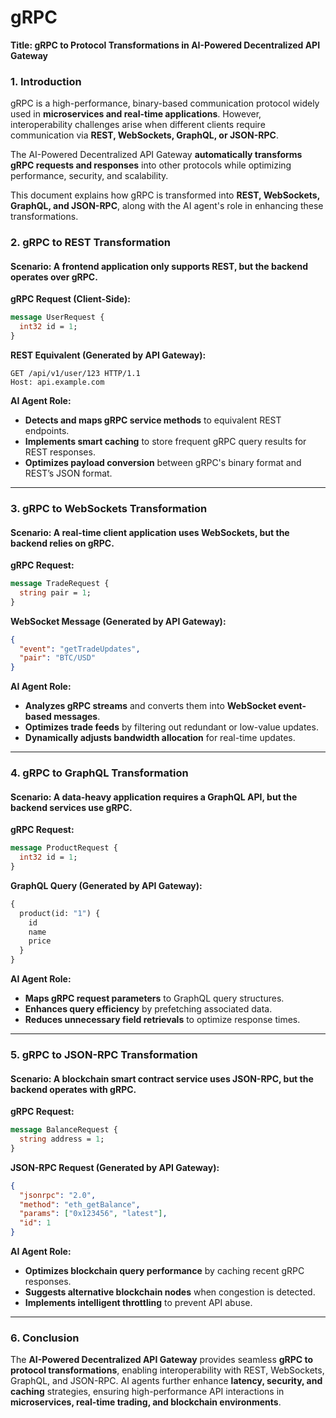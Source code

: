 # gRPC

**Title: gRPC to Protocol Transformations in AI-Powered Decentralized API Gateway**

### **1. Introduction**

gRPC is a high-performance, binary-based communication protocol widely used in **microservices and real-time applications**. However, interoperability challenges arise when different clients require communication via **REST, WebSockets, GraphQL, or JSON-RPC**.

The AI-Powered Decentralized API Gateway **automatically transforms gRPC requests and responses** into other protocols while optimizing performance, security, and scalability.

This document explains how gRPC is transformed into **REST, WebSockets, GraphQL, and JSON-RPC**, along with the AI agent's role in enhancing these transformations.

### **2. gRPC to REST Transformation**

#### **Scenario**: A frontend application only supports REST, but the backend operates over gRPC.

**gRPC Request (Client-Side):**

```protobuf
message UserRequest {
  int32 id = 1;
}
```

**REST Equivalent (Generated by API Gateway):**

```http
GET /api/v1/user/123 HTTP/1.1
Host: api.example.com
```

**AI Agent Role:**

* **Detects and maps gRPC service methods** to equivalent REST endpoints.
* **Implements smart caching** to store frequent gRPC query results for REST responses.
* **Optimizes payload conversion** between gRPC's binary format and REST’s JSON format.

***

### **3. gRPC to WebSockets Transformation**

#### **Scenario**: A **real-time client application** uses WebSockets, but the backend relies on gRPC.

**gRPC Request:**

```protobuf
message TradeRequest {
  string pair = 1;
}
```

**WebSocket Message (Generated by API Gateway):**

```json
{
  "event": "getTradeUpdates",
  "pair": "BTC/USD"
}
```

**AI Agent Role:**

* **Analyzes gRPC streams** and converts them into **WebSocket event-based messages**.
* **Optimizes trade feeds** by filtering out redundant or low-value updates.
* **Dynamically adjusts bandwidth allocation** for real-time updates.

***

### **4. gRPC to GraphQL Transformation**

#### **Scenario**: A data-heavy application requires a **GraphQL API**, but the backend services use gRPC.

**gRPC Request:**

```protobuf
message ProductRequest {
  int32 id = 1;
}
```

**GraphQL Query (Generated by API Gateway):**

```graphql
{
  product(id: "1") {
    id
    name
    price
  }
}
```

**AI Agent Role:**

* **Maps gRPC request parameters** to GraphQL query structures.
* **Enhances query efficiency** by prefetching associated data.
* **Reduces unnecessary field retrievals** to optimize response times.

***

### **5. gRPC to JSON-RPC Transformation**

#### **Scenario**: A **blockchain smart contract service** uses JSON-RPC, but the backend operates with gRPC.

**gRPC Request:**

```protobuf
message BalanceRequest {
  string address = 1;
}
```

**JSON-RPC Request (Generated by API Gateway):**

```json
{
  "jsonrpc": "2.0",
  "method": "eth_getBalance",
  "params": ["0x123456", "latest"],
  "id": 1
}
```

**AI Agent Role:**

* **Optimizes blockchain query performance** by caching recent gRPC responses.
* **Suggests alternative blockchain nodes** when congestion is detected.
* **Implements intelligent throttling** to prevent API abuse.

***

### **6. Conclusion**

The **AI-Powered Decentralized API Gateway** provides seamless **gRPC to protocol transformations**, enabling interoperability with REST, WebSockets, GraphQL, and JSON-RPC. AI agents further enhance **latency, security, and caching** strategies, ensuring high-performance API interactions in **microservices, real-time trading, and blockchain environments**.
